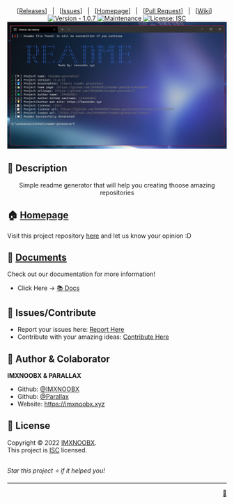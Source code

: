 
<div align="center">
[<a href='https://github.com/IMXNOOBX/readme-generator/releases'>Releases</a>]&nbsp;&nbsp;&nbsp;|&nbsp;&nbsp;&nbsp;[<a href='https://github.com/IMXNOOBX/readme-generator/issues'>Issues</a>]&nbsp;&nbsp;&nbsp;|&nbsp;&nbsp;&nbsp;[<a href='https://github.com/IMXNOOBX/readme-generator#readme'>Homepage</a>]&nbsp;&nbsp;&nbsp;|&nbsp;&nbsp;&nbsp;[<a href='https://github.com/IMXNOOBX/readme-generator/pulls'>Pull Request</a>]&nbsp;&nbsp;&nbsp;|&nbsp;&nbsp;&nbsp;[<a href='https://github.com/IMXNOOBX/readme-generator/wiki'>Wiki</a>]&nbsp;&nbsp;&nbsp;

</div>
<div align="center">
<a href="https://github.com/IMXNOOBX/readme-generator" title="">
<img src="https://img.shields.io/badge/version-1.0.5-blue.svg?style=for-the-badge&logo=appveyor" alt="Version - 1.0.7">
</a>
<a href="https://github.com/IMXNOOBX/readme-generator" title="">
<img src="https://img.shields.io/badge/documentation-yes-brightgreen.svg?style=for-the-badge" alt="Maintenance">
</a>
<a href="https://github.com/IMXNOOBX/readme-generator/LICENSE.md" target="_blank">
<img alt="License: ISC" src="https://img.shields.io/github/license/IMXNOOBX/readme-generator?style=for-the-badge" />
</a>
</div>

<div align="center">
<img src="https://github.com/IMXNOOBX/readme-generator/raw/main/assets/readme-generator.png" alt="Readme Generator Banner"></img>
</div>

## 📘 Description
<div align="center">
Simple readme generator that will help you creating thoose amazing repositories
</div>
        
## 🏠 [Homepage](https://github.com/IMXNOOBX/readme-generator#readme)

Visit this project repository [here](https://github.com/IMXNOOBX/readme-generator#readme) and let us know your opinion :D
        
## 🌠 [Documents](https://github.com/IMXNOOBX/readme-generator)

Check out our documentation for more information!

* Click Here -> [📚 Docs](https://github.com/IMXNOOBX/readme-generator) 
        

## 🌟 Issues/Contribute

* Report your issues here: [Report Here](https://github.com/IMXNOOBX/readme-generator/issues)
* Contribute with your amazing ideas: [Contribute Here](https://github.com/IMXNOOBX/readme-generator/pulls)

## 👤 Author & Colaborator

 **IMXNOOBX & PARALLAX**

* Github: [@IMXNOOBX](https://github.com/IMXNOOBX)
* Github: [@Parallax](https://github.com/equisde)
* Website: https://imxnoobx.xyz

## 📝 License

Copyright © 2022 [IMXNOOBX](https://github.com/IMXNOOBX).<br />
This project is [ISC](https://github.com/IMXNOOBX/readme-generator/blob/master/LICENSE) licensed.

## 
_Star this project ⭐️ if it helped you!_

***
<div align="right">
<a href='https://github.com/IMXNOOBX/readme-generator'>💎</a>
</div>


<!-- Made with: https://github.com/IMXNOOBX/readme-generator - ISC - 2022 - IMXNOOBX -->
    